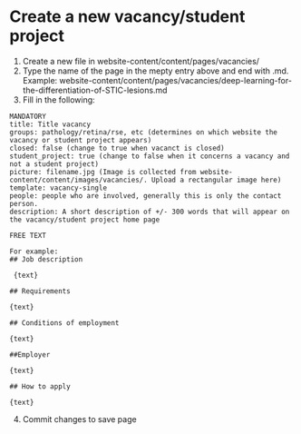 # Create a new vacancy/student project

1. Create a new file in website-content/content/pages/vacancies/
2. Type the name of the page in the mepty entry above and end with .md. Example:  website-content/content/pages/vacancies/deep-learning-for-the-differentiation-of-STIC-lesions.md
3. Fill in the following:
```
MANDATORY
title: Title vacancy
groups: pathology/retina/rse, etc (determines on which website the vacancy or student project appears)
closed: false (change to true when vacanct is closed)
student_project: true (change to false when it concerns a vacancy and not a student project)
picture: filename.jpg (Image is collected from website-content/content/images/vacancies/. Upload a rectangular image here)
template: vacancy-single
people: people who are involved, generally this is only the contact person.
description: A short description of +/- 300 words that will appear on the vacancy/student project home page

FREE TEXT

For example:
## Job description
 
 {text}

## Requirements

{text}

## Conditions of employment

{text}

##Employer

{text}

## How to apply

{text}
```

4. Commit changes to save page
